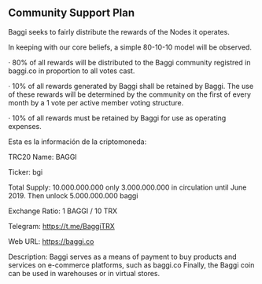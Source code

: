 ## Community Support Plan

Baggi seeks to fairly distribute the rewards of the Nodes it operates.

In keeping with our core beliefs, a simple 80-10-10 model will be observed.

· 80% of all rewards will be distributed to the Baggi community registred in baggi.co in proportion to all votes cast.

· 10% of all rewards generated by Baggi shall be retained by Baggi. The use of these rewards will be determined by the community on the first of every month by a 1 vote per active member voting structure.

· 10% of all rewards must be retained by Baggi for use as operating expenses.

Esta es la información de la criptomoneda:

TRC20 Name: BAGGI

Ticker: bgi

Total Supply: 10.000.000.000 only 3.000.000.000 in circulation until June 2019.
Then unlock 5.000.000.000 baggi

Exchange Ratio: 1 BAGGI / 10 TRX

Telegram: https://t.me/BaggiTRX

Web URL: https://baggi.co

Description: Baggi serves as a means of payment to buy products and services on e-commerce platforms, such as baggi.co  Finally, the Baggi coin can be used in warehouses or in virtual stores.
